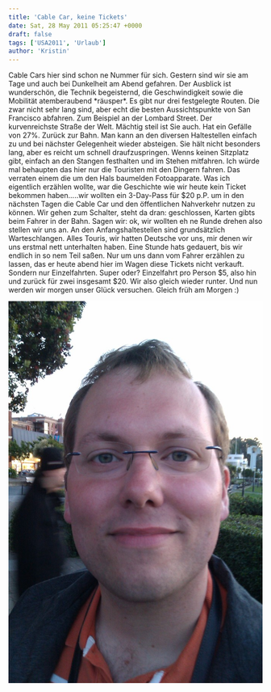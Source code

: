 ```yaml
---
title: 'Cable Car, keine Tickets'
date: Sat, 28 May 2011 05:25:47 +0000
draft: false
tags: ['USA2011', 'Urlaub']
author: 'Kristin'
---
```


Cable Cars hier sind schon ne Nummer für sich. Gestern sind wir sie am Tage und auch bei Dunkelheit am Abend gefahren. Der Ausblick ist wunderschön, die Technik begeisternd, die Geschwindigkeit sowie die Mobilität atemberaubend \*räusper\*. Es gibt nur drei festgelegte Routen. Die zwar nicht sehr lang sind, aber echt die besten Aussichtspunkte von San Francisco abfahren. Zum Beispiel an der Lombard Street. Der kurvenreichste Straße der Welt. Mächtig steil ist Sie auch. Hat ein Gefälle von 27%. Zurück zur Bahn. Man kann an den diversen Haltestellen einfach zu und bei nächster Gelegenheit wieder absteigen. Sie hält nicht besonders lang, aber es reicht um schnell draufzuspringen. Wenns keinen Sitzplatz gibt, einfach an den Stangen festhalten und im Stehen mitfahren. Ich würde mal behaupten das hier nur die Touristen mit den Dingern fahren. Das verraten einem die um den Hals baumelden Fotoapparate. Was ich eigentlich erzählen wollte, war die Geschichte wie wir heute kein Ticket bekommen haben.....wir wollten ein 3-Day-Pass für $20 p.P. um in den nächsten Tagen die Cable Car und den öffentlichen Nahverkehr nutzen zu können. Wir gehen zum Schalter, steht da dran: geschlossen, Karten gibts beim Fahrer in der Bahn. Sagen wir: ok, wir wollten eh ne Runde drehen also stellen wir uns an. An den Anfangshaltestellen sind grundsätzlich Warteschlangen. Alles Touris, wir hatten Deutsche vor uns, mir denen wir uns erstmal nett unterhalten haben. Eine Stunde hats gedauert, bis wir endlich in so nem Teil saßen. Nur um uns dann vom Fahrer erzählen zu lassen, das er heute abend hier im Wagen diese Tickets nicht verkauft. Sondern nur Einzelfahrten. Super oder? Einzelfahrt pro Person $5, also hin und zurück für zwei insgesamt $20. Wir also gleich wieder runter. Und nun werden wir morgen unser Glück versuchen. Gleich früh am Morgen :)

![1578470442](/urlaub11to15-images/11/1578470442-scaled1000.jpg?w=200)